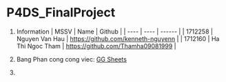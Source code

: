 # P4DS_FinalProject

1. Information
| MSSV | Name | Github |
| ---- | ---- | ------ |
| 1712258 | Nguyen Van Hau | https://github.com/kenneth-nguyenn |
| 1712160 | Ha Thi Ngoc Tham | https://github.com/Thamha09081999 |

2. Bang Phan cong cong viec:
[GG Sheets](https://docs.google.com/spreadsheets/d/1yk7EGQSebSC8R5h_UnNOg1wxUU1y9y6lNY5y9waDXA4/edit#gid=1386834576)

3. 
